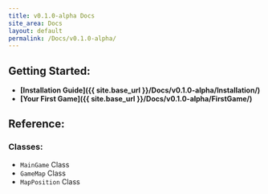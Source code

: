 ```yaml
---
title: v0.1.0-alpha Docs
site_area: Docs
layout: default
permalink: /Docs/v0.1.0-alpha/
---
```


## Getting Started:

- **[Installation Guide]({{ site.base_url }}/Docs/v0.1.0-alpha/Installation/)**
- **[Your First Game]({{ site.base_url }}/Docs/v0.1.0-alpha/FirstGame/)**

## Reference:

### Classes:

- `MainGame` Class
- `GameMap` Class
- `MapPosition` Class
